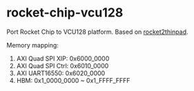 # rocket-chip-vcu128

Port Rocket Chip to VCU128 platform. Based on [rocket2thinpad](https://github.com/jiegec/rocket2thinpad).

Memory mapping:

1. AXI Quad SPI XIP: 0x6000_0000
2. AXI Quad SPI Ctrl: 0x6010_0000
3. AXI UART16550: 0x6020_0000
4. HBM: 0x1_0000_0000 ~ 0x1_FFFF_FFFF